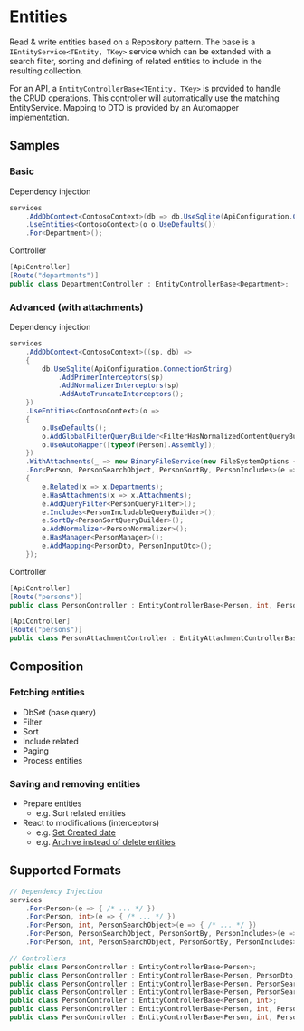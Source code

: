# Entities

Read & write entities based on a Repository pattern.
The base is a ```IEntityService<TEntity, TKey>``` service which can be extended with a search filter, sorting and defining of related entities to include in the resulting collection.

For an API, a ```EntityControllerBase<TEntity, TKey>``` is provided to handle the CRUD operations. This controller will automatically use the matching EntityService. Mapping to DTO is provided by an Automapper implementation.

## Samples

### Basic

Dependency injection

```csharp
services
    .AddDbContext<ContosoContext>(db => db.UseSqlite(ApiConfiguration.ConnectionString))
    .UseEntities<ContosoContext>(o o.UseDefaults())
    .For<Department>();
```

Controller

```csharp
[ApiController]
[Route("departments")]
public class DepartmentController : EntityControllerBase<Department>;
```

### Advanced (with attachments)

Dependency injection

```csharp
services
    .AddDbContext<ContosoContext>((sp, db) =>
    {
        db.UseSqlite(ApiConfiguration.ConnectionString)
            .AddPrimerInterceptors(sp)
            .AddNormalizerInterceptors(sp)
            .AddAutoTruncateInterceptors();
    })
    .UseEntities<ContosoContext>(o =>
    {
        o.UseDefaults();
        o.AddGlobalFilterQueryBuilder<FilterHasNormalizedContentQueryBuilder>();
        o.UseAutoMapper([typeof(Person).Assembly]);
    })
    .WithAttachments(_ => new BinaryFileService(new FileSystemOptions { RootFolder = ApiConfiguration.AttachmentsDirectory }))
    .For<Person, PersonSearchObject, PersonSortBy, PersonIncludes>(e =>
    {
        e.Related(x => x.Departments);
        e.HasAttachments(x => x.Attachments);
        e.AddQueryFilter<PersonQueryFilter>();
        e.Includes<PersonIncludableQueryBuilder>();
        e.SortBy<PersonSortQueryBuilder>();
        e.AddNormalizer<PersonNormalizer>();
        e.HasManager<PersonManager>();
        e.AddMapping<PersonDto, PersonInputDto>();
    });
```

Controller

```csharp
[ApiController]
[Route("persons")]
public class PersonController : EntityControllerBase<Person, int, PersonSearchObject, PersonSortBy, PersonIncludes, PersonDto, PersonInputDto>;

[ApiController]
[Route("persons")]
public class PersonAttachmentController : EntityAttachmentControllerBase<PersonAttachment>;
```

## Composition

### Fetching entities

- DbSet (base query)
- Filter
- Sort
- Include related
- Paging
- Process entities

### Saving and removing entities

- Prepare entities
    - e.g. Sort related entities
- React to modifications (interceptors)
    - e.g. [Set Created date](../Entities.EFcore/Primers/HasCreatedDbPrimer.cs)
    - e.g. [Archive instead of delete entities](../Entities.EFcore/Primers/ArchivablePrimer.cs)

## Supported Formats

```csharp
// Dependency Injection
services
    .For<Person>(e => { /* ... */ })
    .For<Person, int>(e => { /* ... */ })
    .For<Person, int, PersonSearchObject>(e => { /* ... */ })
    .For<Person, PersonSearchObject, PersonSortBy, PersonIncludes>(e => { /* ... */ })
    .For<Person, int, PersonSearchObject, PersonSortBy, PersonIncludes>(e => { /* ... */ });

// Controllers
public class PersonController : EntityControllerBase<Person>;
public class PersonController : EntityControllerBase<Person, PersonDto, PersonInputDto>;
public class PersonController : EntityControllerBase<Person, PersonSearchObject, PersonDto, PersonInputDto>;
public class PersonController : EntityControllerBase<Person, PersonSearchObject, PersonSortBy, PersonIncludes, PersonDto, PersonInputDto>;
public class PersonController : EntityControllerBase<Person, int>;
public class PersonController : EntityControllerBase<Person, int, PersonSearchObject, PersonDto, PersonInputDto>;
public class PersonController : EntityControllerBase<Person, int, PersonSearchObject, PersonSortBy, PersonIncludes, PersonDto, PersonInputDto>;
```
